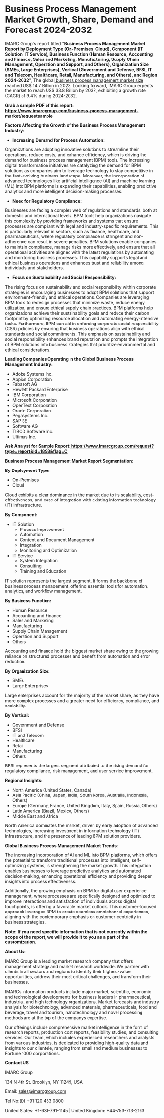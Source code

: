 ﻿# <a name="_8xo6b2ohe8xq"></a>**Business Process Management Market Growth, Share, Demand and Forecast 2024-2032**
IMARC Group's report titled "**Business Process Management Market Report by Deployment Type (On-Premises, Cloud), Component (IT Solution, IT Service), Business Function (Human Resource, Accounting and Finance, Sales and Marketing, Manufacturing, Supply Chain Management, Operation and Support, and Others), Organization Size (SMEs, Large Enterprises), Vertical (Government and Defense, BFSI, IT and Telecom, Healthcare, Retail, Manufacturing, and Others), and Region 2024-2032**", The global[ ](https://www.imarcgroup.com/business-process-management-market)[business process management market size](https://www.imarcgroup.com/business-process-management-market) reached US$ 14.7 Billion in 2023. Looking forward, IMARC Group expects the market to reach US$ 33.8 Billion by 2032, exhibiting a growth rate (CAGR) of 9.4% during 2024-2032.

**Grab a sample PDF of this report:[ ](https://www.imarcgroup.com/business-process-management-market/requestsample)<https://www.imarcgroup.com/business-process-management-market/requestsample>**

**Factors Affecting the Growth of the Business Process Management Industry:**

- **Increasing Demand for Process Automation:**

Organizations are adopting innovative solutions to streamline their operations, reduce costs, and enhance efficiency, which is driving the demand for business process management (BPM) tools. The increasing digital transformation initiatives are catalyzing the demand for BPM solutions as companies aim to leverage technology to stay competitive in the fast-evolving business landscape. Moreover, the incorporation of advanced technologies like artificial intelligence (AI) and machine learning (ML) into BPM platforms is expanding their capabilities, enabling predictive analytics and more intelligent decision-making processes.

- **Need for Regulatory Compliance:**

Businesses are facing a complex web of regulations and standards, both at domestic and international levels. BPM tools help organizations navigate this complexity by providing frameworks and systems that ensure processes are compliant with legal and industry-specific requirements. This is particularly relevant in sectors, such as finance, healthcare, and pharmaceuticals, where regulatory compliance is stringent and non-adherence can result in severe penalties. BPM solutions enable companies to maintain compliance, manage risks more effectively, and ensure that all operational activities are aligned with the latest regulations by automating and monitoring business processes. This capability supports legal and ethical business operations and enhances trust and reliability among individuals and stakeholders.

- **Focus on Sustainability and Social Responsibility:**

The rising focus on sustainability and social responsibility within corporate strategies is encouraging businesses to adopt BPM solutions that support environment-friendly and ethical operations. Companies are leveraging BPM tools to redesign processes that minimize waste, reduce energy utilization, and ensure ethical supply chain practices. BPM platforms help organizations achieve their sustainability goals and reduce their carbon footprint by optimizing resource allocation and automating energy-intensive tasks. Furthermore, BPM can aid in enforcing corporate social responsibility (CSR) policies by ensuring that business operations align with ethical standards and social commitments. This emphasis on sustainability and social responsibility enhances brand reputation and prompts the integration of BPM solutions into business strategies that prioritize environmental and ethical considerations.

**Leading Companies Operating in the Global Business Process Management Industry:**

- Adobe Systems Inc.
- Appian Corporation
- Fabasoft AG
- Hewlett Packard Enterprise
- IBM Corporation
- Microsoft Corporation
- OpenText Corporation
- Oracle Corporation
- Pegasystems Inc.
- SAP SE
- Software AG
- TIBCO Software Inc.
- Ultimus Inc.

**Ask Analyst for Sample Report:[ ](https://www.imarcgroup.com/request?type=report&id=1898&flag=C)<https://www.imarcgroup.com/request?type=report&id=1898&flag=C>**

**Business Process Management Market Report Segmentation:**

**By Deployment Type:**

- On-Premises
- Cloud

Cloud exhibits a clear dominance in the market due to its scalability, cost-effectiveness, and ease of integration with existing information technology (IT) infrastructure.

**By Component:**

- IT Solution
  - Process Improvement
  - Automation
  - Content and Document Management
  - Integration
  - Monitoring and Optimization
- IT Service
  - System Integration
  - Consulting
  - Training and Education

IT solution represents the largest segment. It forms the backbone of business process management, offering essential tools for automation, analytics, and workflow management.

**By Business Function:**

- Human Resource
- Accounting and Finance
- Sales and Marketing
- Manufacturing
- Supply Chain Management
- Operation and Support
- Others

Accounting and finance hold the biggest market share owing to the growing reliance on structured processes and benefit from automation and error reduction.

**By Organization Size:**

- SMEs
- Large Enterprises

Large enterprises account for the majority of the market share, as they have more complex processes and a greater need for efficiency, compliance, and scalability.

**By Vertical:**

- Government and Defense
- BFSI
- IT and Telecom
- Healthcare
- Retail
- Manufacturing
- Others

BFSI represents the largest segment attributed to the rising demand for regulatory compliance, risk management, and user service improvement.

**Regional Insights:**

- North America (United States, Canada)
- Asia Pacific (China, Japan, India, South Korea, Australia, Indonesia, Others)
- Europe (Germany, France, United Kingdom, Italy, Spain, Russia, Others)
- Latin America (Brazil, Mexico, Others)
- Middle East and Africa

North America dominates the market, driven by early adoption of advanced technologies, increasing investment in information technology (IT) infrastructure, and the presence of leading BPM solution providers.

**Global Business Process Management Market Trends:**

The increasing incorporation of AI and ML into BPM platforms, which offers the potential to transform traditional processes into intelligent, self-optimizing systems, is strengthening the market growth. This integration enables businesses to leverage predictive analytics and automated decision-making, enhancing operational efficiency and providing deeper insights into process effectiveness.

Additionally, the growing emphasis on BPM for digital user experience management, where processes are specifically designed and optimized to improve interactions and satisfaction of individuals across digital touchpoints, is offering a favorable market outlook. This customer-focused approach leverages BPM to create seamless omnichannel experiences, aligning with the contemporary emphasis on customer-centricity in business strategies.

**Note: If you need specific information that is not currently within the scope of the report, we will provide it to you as a part of the customization.**

**About Us:**

IMARC Group is a leading market research company that offers management strategy and market research worldwide. We partner with clients in all sectors and regions to identify their highest-value opportunities, address their most critical challenges, and transform their businesses.

IMARCs information products include major market, scientific, economic and technological developments for business leaders in pharmaceutical, industrial, and high technology organizations. Market forecasts and industry analysis for biotechnology, advanced materials, pharmaceuticals, food and beverage, travel and tourism, nanotechnology and novel processing methods are at the top of the companys expertise.

Our offerings include comprehensive market intelligence in the form of research reports, production cost reports, feasibility studies, and consulting services. Our team, which includes experienced researchers and analysts from various industries, is dedicated to providing high-quality data and insights to our clientele, ranging from small and medium businesses to Fortune 1000 corporations.

**Contact US**

IMARC Group

134 N 4th St. Brooklyn, NY 11249, USA

Email: sales@imarcgroup.com

Tel No:(D) +91 120 433 0800

United States: +1-631-791-1145 | United Kingdom: +44-753-713-2163
